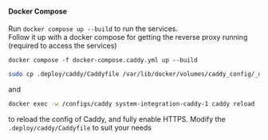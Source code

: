 #### Docker Compose

Run `docker compose up --build` to run the services.\
Follow it up with a docker compose for getting the reverse proxy running (required to access the services)

```
docker compose -f docker-compose.caddy.yml up --build
```

```sh
sudo cp .deploy/caddy/Caddyfile /var/lib/docker/volumes/caddy_config/_data/caddy/Caddyfile
```
and 

```sh
docker exec -w /configs/caddy system-integration-caddy-1 caddy reload
```

to reload the config of Caddy, and fully enable HTTPS.
Modify the `.deploy/caddy/Caddyfile` to suit your needs